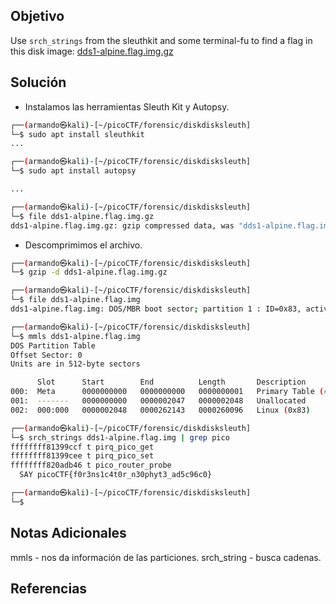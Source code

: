 ## Objetivo
Use `srch_strings` from the sleuthkit and some terminal-fu to find a flag in this disk image: [dds1-alpine.flag.img.gz](https://mercury.picoctf.net/static/f63e4eba644c99e92324b65cbd875db6/dds1-alpine.flag.img.gz)
## Solución
- Instalamos las herramientas Sleuth Kit y Autopsy.
```bash
┌──(armando㉿kali)-[~/picoCTF/forensic/diskdisksleuth]
└─$ sudo apt install sleuthkit                                                                         
...

┌──(armando㉿kali)-[~/picoCTF/forensic/diskdisksleuth]
└─$ sudo apt install autopsy  

...

┌──(armando㉿kali)-[~/picoCTF/forensic/diskdisksleuth]
└─$ file dds1-alpine.flag.img.gz 
dds1-alpine.flag.img.gz: gzip compressed data, was "dds1-alpine.flag.img", last modified: Tue Mar 16 00:19:51 2021, from Unix, original size modulo 2^32 134217728
```
- Descomprimimos el archivo.
```bash
┌──(armando㉿kali)-[~/picoCTF/forensic/diskdisksleuth]
└─$ gzip -d dds1-alpine.flag.img.gz            

┌──(armando㉿kali)-[~/picoCTF/forensic/diskdisksleuth]
└─$ file dds1-alpine.flag.img   
dds1-alpine.flag.img: DOS/MBR boot sector; partition 1 : ID=0x83, active, start-CHS (0x0,32,33), end-CHS (0x10,81,1), startsector 2048, 260096 sectors

┌──(armando㉿kali)-[~/picoCTF/forensic/diskdisksleuth]
└─$ mmls dds1-alpine.flag.img 
DOS Partition Table
Offset Sector: 0
Units are in 512-byte sectors

      Slot      Start        End          Length       Description
000:  Meta      0000000000   0000000000   0000000001   Primary Table (#0)
001:  -------   0000000000   0000002047   0000002048   Unallocated
002:  000:000   0000002048   0000262143   0000260096   Linux (0x83)

┌──(armando㉿kali)-[~/picoCTF/forensic/diskdisksleuth]
└─$ srch_strings dds1-alpine.flag.img | grep pico
ffffffff81399ccf t pirq_pico_get
ffffffff81399cee t pirq_pico_set
ffffffff820adb46 t pico_router_probe
  SAY picoCTF{f0r3ns1c4t0r_n30phyt3_ad5c96c0}

┌──(armando㉿kali)-[~/picoCTF/forensic/diskdisksleuth]
└─$ 
```

## Notas Adicionales
mmls - nos da información de las particiones.
srch_string - busca cadenas.
## Referencias
